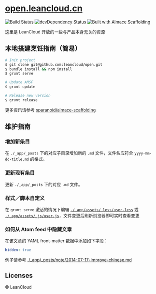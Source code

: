 # [open.leancloud.cn](http://open.leancloud.cn/)
[![Build Status](https://travis-ci.org/leancloud/open.svg)](https://travis-ci.org/leancloud/open)
[![devDependency Status](https://david-dm.org/leancloud/open/dev-status.svg)](https://david-dm.org/leancloud/open#info=devDependencies)
[![Built with Almace Scaffolding](https://d349cztnlupsuf.cloudfront.net/amsf-badge.svg)](http://sparanoid.com/lab/amsf/)

这里是 LeanCloud 开放的一些与产品本身无关的资源

## 本地搭建烹饪指南（简易）

```sh
# Init project
$ git clone git@github.com:leancloud/open.git
$ bundle install && npm install
$ grunt serve

# Update AMSF
$ grunt update

# Release new version
$ grunt release
```

更多资讯请参考 [sparanoid/almace-scaffolding](https://github.com/sparanoid/almace-scaffolding)

## 维护指南

### 增加新条目

在 `./_app/_posts` 下的对应子目录增加新的 `.md` 文件，文件名应符合 `yyyy-mm-dd-title.md` 的格式。

### 更新现有条目

更新 `./_app/_posts` 下的对应 `.md` 文件。

### 样式／脚本自定义

在 `grunt serve` 激活的情况下编辑 [`./_app/assets/_less/user.less`](/_app/assets/_less/user.less) 或 [`./_app/assets/_js/user.js`](/_app/assets/_js/user.js)，文件变更后刷新浏览器即可实时查看变更

### 如何从 Atom feed 中隐藏文章

在该文章的 YAML front-matter 数据中添加如下字段：

```yaml
hidden: true
```

例子请参考 [./_app/_posts/note/2014-07-17-improve-chinese.md](/_app/_posts/note/2014-07-17-improve-chinese.md)

## Licenses

© LeanCloud
